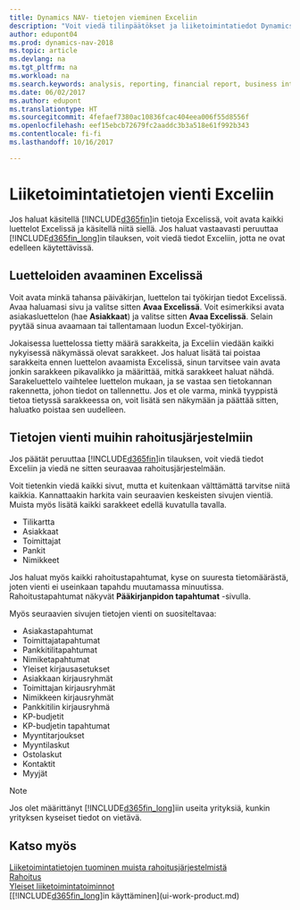 ```yaml
---
title: Dynamics NAV- tietojen vieminen Exceliin
description: "Voit viedä tilinpäätökset ja liiketoimintatiedot Dynamics NAV -ohjelmasta Exceliin tai avata Dynamics NAV -ohjelman tiedot Excelissä."
author: edupont04
ms.prod: dynamics-nav-2018
ms.topic: article
ms.devlang: na
ms.tgt_pltfrm: na
ms.workload: na
ms.search.keywords: analysis, reporting, financial report, business intelligence, BI, Excel
ms.date: 06/02/2017
ms.author: edupont
ms.translationtype: HT
ms.sourcegitcommit: 4fefaef7380ac10836fcac404eea006f55d8556f
ms.openlocfilehash: eef15ebcb72679fc2aaddc3b3a518e61f992b343
ms.contentlocale: fi-fi
ms.lasthandoff: 10/16/2017

---
```

# <a name="exporting-your-business-data-to-excel"></a>Liiketoimintatietojen vienti Exceliin
Jos haluat käsitellä [!INCLUDE[d365fin](includes/d365fin_md.md)]in tietoja Excelissä, voit avata kaikki luettelot Excelissä ja käsitellä niitä siellä. Jos haluat vastaavasti peruuttaa [!INCLUDE[d365fin_long](includes/d365fin_long_md.md)]in tilauksen, voit viedä tiedot Exceliin, jotta ne ovat edelleen käytettävissä.

## <a name="opening-lists-in-excel"></a>Luetteloiden avaaminen Excelissä
Voit avata minkä tahansa päiväkirjan, luettelon tai työkirjan tiedot Excelissä. Avaa haluamasi sivu ja valitse sitten **Avaa Excelissä**. Voit esimerkiksi avata asiakasluettelon (hae **Asiakkaat**) ja valitse sitten **Avaa Excelissä**. Selain pyytää sinua avaamaan tai tallentamaan luodun Excel-työkirjan.  

Jokaisessa luettelossa tietty määrä sarakkeita, ja Exceliin viedään kaikki nykyisessä näkymässä olevat sarakkeet. Jos haluat lisätä tai poistaa sarakkeita ennen luettelon avaamista Excelissä, sinun tarvitsee vain avata jonkin sarakkeen pikavalikko ja määrittää, mitkä sarakkeet haluat nähdä. Sarakeluettelo vaihtelee luettelon mukaan, ja se vastaa sen tietokannan rakennetta, johon tiedot on tallennettu. Jos et ole varma, minkä tyyppistä tietoa tietyssä sarakkeessa on, voit lisätä sen näkymään ja päättää sitten, haluatko poistaa sen uudelleen.  

## <a name="exporting-data-to-other-finance-systems"></a>Tietojen vienti muihin rahoitusjärjestelmiin
Jos päätät peruuttaa [!INCLUDE[d365fin](includes/d365fin_md.md)]in tilauksen, voit viedä tiedot Exceliin ja viedä ne sitten seuraavaa rahoitusjärjestelmään.  

Voit tietenkin viedä kaikki sivut, mutta et kuitenkaan välttämättä tarvitse niitä kaikkia. Kannattaakin harkita vain seuraavien keskeisten sivujen vientiä. Muista myös lisätä kaikki sarakkeet edellä kuvatulla tavalla.  

* Tilikartta  
* Asiakkaat  
* Toimittajat  
* Pankit  
* Nimikkeet  

Jos haluat myös kaikki rahoitustapahtumat, kyse on suuresta tietomäärästä, joten vienti ei useinkaan tapahdu muutamassa minuutissa. Rahoitustapahtumat näkyvät **Pääkirjanpidon tapahtumat** -sivulla.  

Myös seuraavien sivujen tietojen vienti on suositeltavaa:  

* Asiakastapahtumat  
* Toimittajatapahtumat  
* Pankkitilitapahtumat  
* Nimiketapahtumat  
* Yleiset kirjausasetukset  
* Asiakkaan kirjausryhmät  
* Toimittajan kirjausryhmät  
* Nimikkeen kirjausryhmät  
* Pankkitilin kirjausryhmä  
* KP-budjetit  
* KP-budjetin tapahtumat  
* Myyntitarjoukset  
* Myyntilaskut  
* Ostolaskut  
* Kontaktit  
* Myyjät  

> [!NOTE]  
>   Jos olet määrittänyt [!INCLUDE[d365fin_long](includes/d365fin_long_md.md)]iin useita yrityksiä, kunkin yrityksen kyseiset tiedot on vietävä.

## <a name="see-also"></a>Katso myös
[Liiketoimintatietojen tuominen muista rahoitusjärjestelmistä](upload-data.md)  
[Rahoitus](finance.md)  
[Yleiset liiketoimintatoiminnot](ui-across-business-areas.md)  
[[!INCLUDE[d365fin_long](includes/d365fin_long_md.md)]in käyttäminen](ui-work-product.md)  

